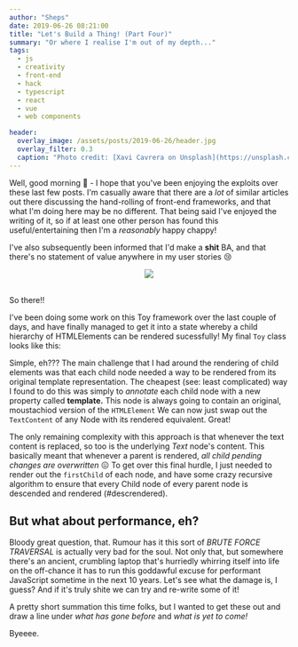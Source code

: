 ```yaml
---
author: "Sheps"
date: 2019-06-26 08:21:00
title: "Let's Build a Thing! (Part Four)"
summary: "Or where I realise I'm out of my depth..."
tags:
  - js
  - creativity
  - front-end
  - hack
  - typescript
  - react
  - vue
  - web components

header:
  overlay_image: /assets/posts/2019-06-26/header.jpg
  overlay_filter: 0.3
  caption: "Photo credit: [Xavi Cavrera on Unsplash](https://unsplash.com)"
---
```


Well, good morning :wave: - I hope that you've been enjoying the exploits over these last few
posts. I'm casually aware that there are a _lot_ of similar articles out there discussing the
hand-rolling of front-end frameworks, and that what I'm doing here may be no different. That
being said I've enjoyed the writing of it, so if at least one other person has found this
useful/entertaining then I'm a _reasonably_ happy chappy!

I've also subsequently been informed that I'd make a **shit** BA, and that there's no statement
of value anywhere in my user stories :cry:

<center>
  <img src="/assets/posts/2019-06-26/trello.png">
</center>

<br/>

So there!!

I've been doing some work on this Toy framework over the last couple of days, and have finally
managed to get it into a state whereby a child hierarchy of HTMLElements can be rendered
sucessfully! My final `Toy` class looks like this:

<script src="https://gist.github.com/thesheps/443d467ae8c002ddee4df1283eae72a1.js"></script>

Simple, eh??? The main challenge that I had around the rendering of child elements was that each
child node needed a way to be rendered from its original template representation. The cheapest
(see: least complicated) way I found to do this was simply to _annotate_ each child node with a
new property called **template.** This node is always going to contain an original, moustachiod
version of the `HTMLElement` We can now just swap out the `TextContent` of any Node with its
rendered equivalent. Great!

The only remaining complexity with this approach is that whenever the text content is replaced,
so too is the underlying _Text_ node's content. This basically meant that whenever a parent is
rendered, _all child pending changes are overwritten_ :confounded: To get over this final hurdle,
I just needed to render out the `firstChild` of each node, and have some crazy recursive
algorithm to ensure that every Child node of every parent node is descended and rendered
(#descrendered).

## But what about performance, eh?

Bloody great question, that. Rumour has it this sort of _BRUTE FORCE TRAVERSAL_ is actually
very bad for the soul. Not only that, but somewhere there's an ancient, crumbling laptop that's
hurriedly whirring itself into life on the off-chance it has to run this goddawful excuse for
performant JavaScript sometime in the next 10 years. Let's see what the damage is, I guess? And
if it's truly shite we can try and re-write some of it!

A pretty short summation this time folks, but I wanted to get these out and draw a line under
_what has gone before_ and _what is yet to come!_

Byeeee.
